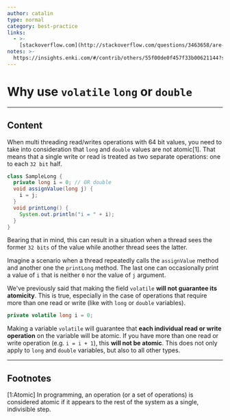 ```yaml
---
author: catalin
type: normal
category: best-practice
links:
  - >-
    [stackoverflow.com](http://stackoverflow.com/questions/3463658/are-64-bit-assignments-in-java-atomic-on-a-32-bit-machine){website}
notes: >-
  https://insights.enki.com/#/contrib/others/55f00de0f457f33b00621144?search=khandelwalrinki
---
```


# Why use `volatile` `long` or `double`


---

## Content

When multi threading read/writes operations with 64 bit values, you need to take into consideration that `long` and `double` values are not atomic[1]. That means that a single write or read is treated as two separate operations: one to each `32 bit` half.

```java
class SampleLong { 
  private long i = 0; // OR double  
  void assignValue(long j) {
    i = j;
  }
  void printLong() {
    System.out.println("i = " + i);
  }
}
```

Bearing that in mind, this can result in a situation when a thread sees the former `32 bits` of the value while another thread sees the latter.

Imagine a scenario when a thread repeatedly calls the `assignValue` method and another one the `printLong` method. The last one can occasionally print a value of `i` that is neither `0` nor the value of `j` argument.

We've previously said that making the field `volatile` **will not guarantee its atomicity**. This is true, especially in the case of operations that require more than one read or write (like with `long` or `double` variables).

```java
private volatile long i = 0;
```

Making a variable `volatile` will guarantee that **each individual read or write operation** on the variable will be atomic. If you have more than one read or write operation (e.g. `i = i + 1`), this **will not be atomic**. This does not only apply to `long` and `double` variables, but also to all other types.


---

## Footnotes

[1:Atomic]
In programming, an operation (or a set of operations) is considered atomic if it appears to the rest of the system as a single, indivisible step.
